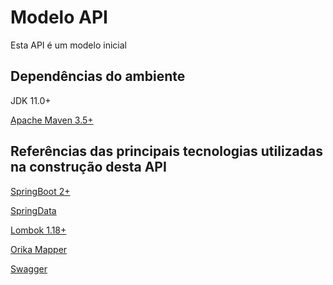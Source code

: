 # Modelo API
Esta API é um modelo inicial 

## Dependências do ambiente
JDK 11.0+

[Apache Maven 3.5+](https://maven.apache.org/download.cgi)

## Referências das principais tecnologias utilizadas na construção desta API
 [SpringBoot 2+](https://spring.io/projects/spring-boot)
 
 [SpringData](https://spring.io/projects/spring-data)
 
 [Lombok 1.18+](https://projectlombok.org/features/all)
 
 [Orika Mapper](http://orika-mapper.github.io/orika-docs/)
 
 [Swagger](https://swagger.io/)